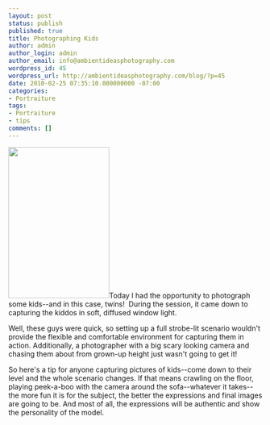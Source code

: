 ```yaml
---
layout: post
status: publish
published: true
title: Photographing Kids
author: admin
author_login: admin
author_email: info@ambientideasphotography.com
wordpress_id: 45
wordpress_url: http://ambientideasphotography.com/blog/?p=45
date: 2010-02-25 07:35:10.000000000 -07:00
categories:
- Portraiture
tags:
- Portraiture
- tips
comments: []
---
```

<img class="alignright size-full wp-image-46" title="Children's Portraiture" src="http://ambientideasphotography.com/blog/wp-content/uploads/2010/02/20100224-Kramarczyk-11.jpg" alt="" width="200" height="300" />Today I had the opportunity to photograph some kids--and in this case, twins!  During the session, it came down to capturing the kiddos in soft, diffused window light.

Well, these guys were quick, so setting up a full strobe-lit scenario wouldn't provide the flexible and comfortable environment for capturing them in action. Additionally, a photographer with a big scary looking camera and chasing them about from grown-up height just wasn't going to get it!

So here's a tip for anyone capturing pictures of kids--come down to their level and the whole scenario changes. If that means crawling on the floor, playing peek-a-boo with the camera around the sofa--whatever it takes--the more fun it is for the subject, the better the expressions and final images are going to be. And most of all, the expressions will be authentic and show the personality of the model.
